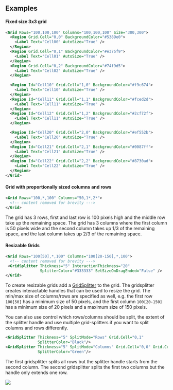 ## Examples

#### Fixed size 3x3 grid

```xml
<Grid Rows="100,100,100" Columns="100,100,100" Size="300,300">
  <Region Grid.Cell="0,0" BackgroundColor="#5389e0">
    <Label Text="Cell00" AutoSize="True" />
  </Region>
  <Region Grid.Cell="0,1" BackgroundColor="#e375f9">
    <Label Text="Cell01" AutoSize="True" />
  </Region>
  <Region Grid.Cell="0,2" BackgroundColor="#74f9d5">
    <Label Text="Cell02" AutoSize="True" />
  </Region>
   
  <Region Id="Cell10" Grid.Cell="1,0" BackgroundColor="#f9c674">
    <Label Text="Cell10" AutoSize="True" />
  </Region>
  <Region Id="Cell11" Grid.Cell="1,1" BackgroundColor="#fced2d">
    <Label Text="Cell11" AutoSize="True" />
  </Region>
  <Region Id="Cell12" Grid.Cell="1,2" BackgroundColor="#2cf72f">
    <Label Text="Cell11" AutoSize="True" />
  </Region>

  <Region Id="Cell20" Grid.Cell="2,0" BackgroundColor="#ef552b">
    <Label Text="Cell20" AutoSize="True" />
  </Region>
  <Region Id="Cell21" Grid.Cell="2,1" BackgroundColor="#0087ff">
    <Label Text="Cell21" AutoSize="True" />
  </Region>
  <Region Id="Cell22" Grid.Cell="2,2" BackgroundColor="#8730ad">
    <Label Text="Cell22" AutoSize="True" />
  </Region>
</Grid>
```

#### Grid with proportionally sized columns and rows

```xml
<Grid Rows="100,*,100" Columns="50,1*,2*">
  <!-- content removed for brevity ---> 
</Grid>
```

The grid has 3 rows, first and last row is 100 pixels high and the middle row take up the remaining space. The grid has 3 columns where the first column is 50 pixels wide and the second column takes up 1/3 of the remaining space, and the last column takes up 2/3 of the remaining space. 

#### Resizable Grids

```xml
<Grid Rows="100[50],*,100" Columns="100[20-150],*,100">
  <!-- content removed for brevity ---> 
 <GridSplitter Thickness="5" InteractionThickness="20" 
               SplitterColor="#333333" SetSizeOnDragEnded="False" />
</Grid>
```

To create resizable grids add a [GridSplitter](GridSplitter) to the grid.  The gridsplitter creates interactable handles that can be used to resize the grid. The min/max size of columns/rows are specified as well, e.g. the first row `100[50]` has a minimum size of 50 pixels, and the first column `100[20-150]` has a minimum size of 20 pixels and a maximum size of 150 pixels.

You can also use control which rows/columns should be split, the extent of the splitter handle and use multiple grid-splitters if you want to split columns and rows differently. 

```xml
<GridSplitter Thickness="5" SplitMode="Rows" Grid.Cell="0,1"
              SplitterColor="Black"/>
<GridSplitter Thickness="5" SplitMode="Columns" Grid.Cell="0,0" Grid.CellSpan="1,2"
              SplitterColor="Green"/>
```

The first gridsplitter splits all rows but the splitter handle starts from the second column.  The second gridsplitter splits the first two columns but the handle only extends one row. 

![](grid-splitters.png)